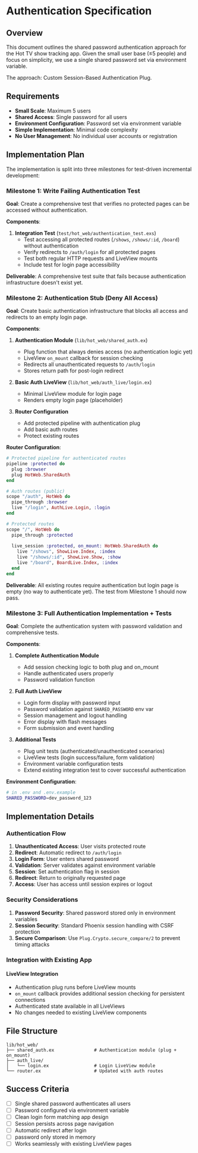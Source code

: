 # Authentication Specification

## Overview

This document outlines the shared password authentication approach for the Hot TV show tracking app. Given the small user base (≤5 people) and focus on simplicity, we use a single shared password set via environment variable.

The approach: Custom Session-Based Authentication Plug.

## Requirements

- **Small Scale**: Maximum 5 users
- **Shared Access**: Single password for all users
- **Environment Configuration**: Password set via environment variable
- **Simple Implementation**: Minimal code complexity
- **No User Management**: No individual user accounts or registration

## Implementation Plan

The implementation is split into three milestones for test-driven incremental development:

### Milestone 1: Write Failing Authentication Test

**Goal**: Create a comprehensive test that verifies no protected pages can be accessed without authentication.

**Components**:
1. **Integration Test** (`test/hot_web/authentication_test.exs`)
   - Test accessing all protected routes (`/shows`, `/shows/:id`, `/board`) without authentication
   - Verify redirects to `/auth/login` for all protected pages
   - Test both regular HTTP requests and LiveView mounts
   - Include test for login page accessibility

**Deliverable**: A comprehensive test suite that fails because authentication infrastructure doesn't exist yet.

### Milestone 2: Authentication Stub (Deny All Access)

**Goal**: Create basic authentication infrastructure that blocks all access and redirects to an empty login page.

**Components**:
1. **Authentication Module** (`lib/hot_web/shared_auth.ex`)
   - Plug function that always denies access (no authentication logic yet)
   - LiveView `on_mount` callback for session checking
   - Redirects all unauthenticated requests to `/auth/login`
   - Stores return path for post-login redirect

2. **Basic Auth LiveView** (`lib/hot_web/auth_live/login.ex`)
   - Minimal LiveView module for login page
   - Renders empty login page (placeholder)

4. **Router Configuration**
   - Add protected pipeline with authentication plug
   - Add basic auth routes
   - Protect existing routes

**Router Configuration**:
```elixir
# Protected pipeline for authenticated routes
pipeline :protected do
  plug :browser
  plug HotWeb.SharedAuth
end

# Auth routes (public)
scope "/auth", HotWeb do
  pipe_through :browser
  live "/login", AuthLive.Login, :login
end

# Protected routes
scope "/", HotWeb do
  pipe_through :protected
  
  live_session :protected, on_mount: HotWeb.SharedAuth do
    live "/shows", ShowLive.Index, :index
    live "/shows/:id", ShowLive.Show, :show
    live "/board", BoardLive.Index, :index
  end
end
```

**Deliverable**: All existing routes require authentication but login page is empty (no way to authenticate yet). The test from Milestone 1 should now pass.

### Milestone 3: Full Authentication Implementation + Tests

**Goal**: Complete the authentication system with password validation and comprehensive tests.

**Components**:
1. **Complete Authentication Module**
   - Add session checking logic to both plug and on_mount
   - Handle authenticated users properly
   - Password validation function

2. **Full Auth LiveView**
   - Login form display with password input
   - Password validation against `SHARED_PASSWORD` env var
   - Session management and logout handling
   - Error display with flash messages
   - Form submission and event handling

3. **Additional Tests**
   - Plug unit tests (authenticated/unauthenticated scenarios)
   - LiveView tests (login success/failure, form validation)
   - Environment variable configuration tests
   - Extend existing integration test to cover successful authentication

**Environment Configuration**:
```bash
# in .env and .env.example
SHARED_PASSWORD=dev_password_123
```

## Implementation Details

### Authentication Flow

1. **Unauthenticated Access**: User visits protected route
2. **Redirect**: Automatic redirect to `/auth/login`
3. **Login Form**: User enters shared password
4. **Validation**: Server validates against environment variable
5. **Session**: Set authentication flag in session
6. **Redirect**: Return to originally requested page
7. **Access**: User has access until session expires or logout

### Security Considerations

1. **Password Security**: Shared password stored only in environment variables
2. **Session Security**: Standard Phoenix session handling with CSRF protection
3. **Secure Comparison**: Use `Plug.Crypto.secure_compare/2` to prevent timing attacks

### Integration with Existing App

#### LiveView Integration
- Authentication plug runs before LiveView mounts
- `on_mount` callback provides additional session checking for persistent connections
- Authenticated state available in all LiveViews
- No changes needed to existing LiveView components

## File Structure

```
lib/hot_web/
├── shared_auth.ex               # Authentication module (plug + on_mount)
├── auth_live/
│   └── login.ex                 # Login LiveView module
└── router.ex                    # Updated with auth routes
```

## Success Criteria

- [ ] Single shared password authenticates all users
- [ ] Password configured via environment variable
- [ ] Clean login form matching app design
- [ ] Session persists across page navigation
- [ ] Automatic redirect after login
- [ ] password only stored in memory
- [ ] Works seamlessly with existing LiveView pages
